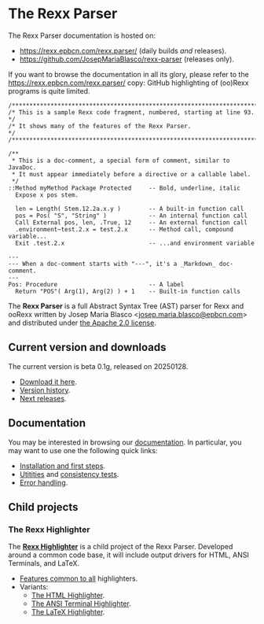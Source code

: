 The Rexx Parser
===============

The Rexx Parser documentation is hosted on:

- <https://rexx.epbcn.com/rexx.parser/> (daily builds *and* releases).
- <https://github.com/JosepMariaBlasco/rexx-parser> (releases only).

If you want to browse the documentation in all its glory,
please refer to the <https://rexx.epbcn.com/rexx.parser/> copy:
GitHub highlighting of (oo)Rexx programs is quite limited.

~~~rexx {.numberLines startfrom=93}
/*******************************************************************************/
/* This is a sample Rexx code fragment, numbered, starting at line 93.         */
/* It shows many of the features of the Rexx Parser.                           */
/*******************************************************************************/

/**
 * This is a doc-comment, a special form of comment, similar to JavaDoc.
 * It must appear immediately before a directive or a callable label.
 */
::Method myMethod Package Protected     -- Bold, underline, italic
  Expose x pos stem.

  len = Length( Stem.12.2a.x.y )        -- A built-in function call
  pos = Pos( "S", "String" )            -- An internal function call
  Call External pos, len, .True, 12     -- An external function call
  .environment~test.2.x = test.2.x      -- Method call, compound variable...
  Exit .test.2.x                        -- ...and environment variable

---
--- When a doc-comment starts with "---", it's a _Markdown_ doc-comment.
---
Pos: Procedure                          -- A label
  Return "POS"( Arg(1), Arg(2) ) + 1    -- Built-in function calls
~~~

The **Rexx Parser** is a full Abstract Syntax Tree (AST)
parser for Rexx and ooRexx written by Josep Maria Blasco
&lt;<josep.maria.blasco@epbcn.com>&gt; and distributed
under [the Apache 2.0 license](LICENSE).

Current version and downloads
-----------------------------

The current version is beta 0.1g, released on 20250128.

- [Download it here](download/).
- [Version history](doc/history/).
- [Next releases](doc/todo/).

Documentation
-------------

You may be interested in browsing our [documentation](doc/).
In particular, you may want to use one the following quick links:

- [Installation and first steps](doc/guide/install/).
- [Utitities](doc/utils/) and [consistency tests](tests/).
- [Error handling](doc/guide/errors/).

Child projects
--------------

### The Rexx Highlighter

The [**Rexx Highlighter**](doc/highlighter/) is a child project
of the Rexx Parser. Developed around a common code base,
it will include output drivers for HTML, ANSI Terminals,
and LaTeX.

- [Features common to all](doc/highlighter/features/) highlighters.
- Variants:
  - [The HTML Highlighter](doc/highlighter/html/).
  - [The ANSI Terminal Highlighter](doc/highlighter/ansi/).
  - [The LaTeX Highlighter](doc/highlighter/latex/).






